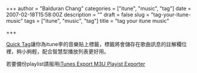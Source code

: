 +++
author = "Balduran Chang"
categories = ["itune", "music", "tag"]
date = 2007-02-18T15:58:00Z
description = ""
draft = false
slug = "tag-your-itune-music"
tags = ["itune", "music", "tag"]
title = "tag your itune music"

+++


[Quick Tag](http://blog.seanmcg.com/?page_id=116 "sean mcgrath’s weblog � Quick Tag")讓你為itune李的音樂貼上標籤，標籤將會儲存在歌曲訊息的註解欄位裡，夠小夠輕，配合智慧型播放列表更好用。

若要備份playlist請服用[iTunes Export M3U Playist Exporter](http://www.ericdaugherty.com/dev/itunesexport/index.html "EricDaugherty.com - iTunes Export M3U Playist Exporter")

